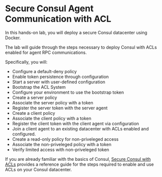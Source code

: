 # Secure Consul Agent Communication with ACL

In this hands-on lab, you will deploy a secure Consul datacenter using Docker.

The lab will guide through the steps necessary to deploy Consul with ACLs enabled for agent RPC communications.

Specifically, you will:

- Configure a default-deny policy
- Enable token persistence through configuration
- Start a server with user-defined configuration
- Bootstrap the ACL System
- Configure your environment to use the bootstrap token
- Create a server policy
- Associate the server policy with a token
- Register the server token with the server agent
- Create a client policy
- Associate the client policy with a token
- Register the client token with the client agent via configuration
- Join a client agent to an existing datacenter with ACLs enabled and configured.
- Create a read-only policy for non-priveleged access
- Associate the non-priveleged policy with a token
- Verify limited access with non-priveleged token

If you are already familiar with the basics of Consul, [Secure Consul with ACLs](https://learn.hashicorp.com/consul/security-networking/production-acls) provides a reference guide for the steps required to enable and use ACLs on your Consul datacenter.